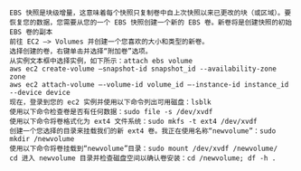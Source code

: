 	EBS 快照是块级增量，这意味着每个快照只复制卷中自上次快照以来已更改的块（或区域）。要恢复您的数据，您需要从您的一个 EBS 快照创建一个新的 EBS 卷。新卷将是创建快照的初始 EBS 卷的副本
	前往 EC2 –> Volumes 并创建一个您喜欢的大小和类型的新卷。
	选择创建的卷，右键单击并选择“附加卷”选项。
	从实例文本框中选择实例，如下所示：attach ebs volume
	aws ec2 create-volume –snapshot-id snapshot_id --availability-zone zone
	aws ec2 attach-volume –-volume-id volume_id –-instance-id instance_id --device device
	现在，登录到您的 ec2 实例并使用以下命令列出可用磁盘：lsblk
	使用以下命令检查卷是否有任何数据：sudo file -s /dev/xvdf
	使用以下命令将卷格式化为 ext4 文件系统：sudo mkfs -t ext4 /dev/xvdf
	创建一个您选择的目录来挂载我们的新 ext4 卷。我正在使用名称“newvolume”：sudo mkdir /newvolume
	使用以下命令将卷挂载到“newvolume”目录：sudo mount /dev/xvdf /newvolume/
	cd 进入 newvolume 目录并检查磁盘空间以确认卷安装：cd /newvolume; df -h .